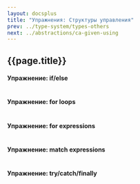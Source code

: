 ```yaml
---
layout: docsplus
title: "Упражнения: Структуры управления"
prev: ../type-system/types-others
next: ../abstractions/ca-given-using
---
```


## {{page.title}}

#### Упражнение: if/else

```scala mdoc:scastie:CfPDvNkUR6CFLHwBdDNzTQ

```

#### Упражнение: for loops

```scala mdoc:scastie:ALgr6iZDSUan2rssDNIL9A

```

#### Упражнение: for expressions

```scala mdoc:scastie:ZgROdtAdQtyUiZj5qRwjfA

```

#### Упражнение: match expressions

```scala mdoc:scastie:UsiepQ8gReuGN75cXealRA

```

#### Упражнение: try/catch/finally

```scala mdoc:scastie:mbpQ1tIgQwGAf6upLVuz6g

```
